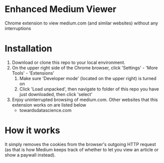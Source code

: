 # Enhanced Medium Viewer

Chrome extension to view medium.com (and similar websites) without any interruptions

# Installation
1. Download or clone this repo to your local environment.
1. On the upper right side of the Chrome browser, click 'Settings' - 'More Tools' - 'Extensions'
    1. Make sure 'Developer mode' (located on the upper right) is turned on
    1. Click 'Load unpacked', then navigate to folder of this repo you have just downloaded, then click 'select'
1. Enjoy uninterrupted browsing of medium.com. Other websites that this extension works on are listed below
    * towardsdatascience.com
    
# How it works
It simply removes the cookies from the browser's outgoing HTTP request (as that is how Medium keeps track of whether to let you view an article or show a paywall instead).
